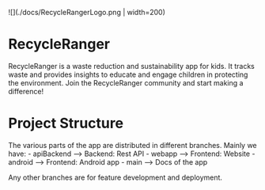 
![](./docs/RecycleRangerLogo.png | width=200)

# RecycleRanger
RecycleRanger is a waste reduction and sustainability app for kids. It tracks waste and provides insights to educate and engage children in protecting the environment. Join the RecycleRanger community and start making a difference! 

# Project Structure
The various parts of the app are distributed in different branches.
Mainly we have:
	- apiBackend		--> Backend: Rest API
	- webapp			--> Frontend: Website
	- android			--> Frontend: Android app
	- main				--> Docs of the app

Any other branches are for feature development and deployment.
